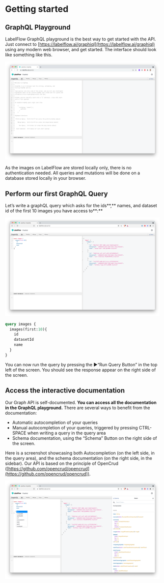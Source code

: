 # Getting started

## GraphQL Playground

LabelFlow GraphQL playground is the best way to get started with the API. Just connect to [https://labelflow.ai/graphiql](https://labelflow.ai/graphiql) using any modern web browser, and get started. The interface should look like something like this.

![](<../.gitbook/assets/image (5).png>)

As the images on LabelFlow are stored locally only, there is no authentication needed. All queries and mutations will be done on a database stored locally in your browser.

## **Perform our first GraphQL Query**

Let’s write a graphQL query which asks for the ids**,** names, and dataset id of the first 10 images you have access to**:**

![](<../.gitbook/assets/image (4).png>)

```graphql
query images {
  images(first:10){
    id
    datasetId
    name
  }
}
```

You can now run the query by pressing the ▶️“Run Query Button” in the top left of the screen. You should see the response appear on the right side of the screen.

## **Access the interactive documentation**

Our Graph API is self-documented. **You can access all the documentation in the GraphQL playground.** There are several ways to benefit from the documentation:

* Automatic autocompletion of your queries
* Manual autocompletion of your queries, triggered by pressing CTRL-SPACE when writing a query in the query area
* Schema documentation, using the “Schema” Button on the right side of the screen.

Here is a screenshot showcasing both Autocompletion (on the left side, in the query area), and the schema documentation (on the right side, in the sidebar). Our API is based on the principle of OpenCrud ([https://github.com/opencrud/opencrud](https://github.com/opencrud/opencrud)).

![](<../.gitbook/assets/image (6).png>)
